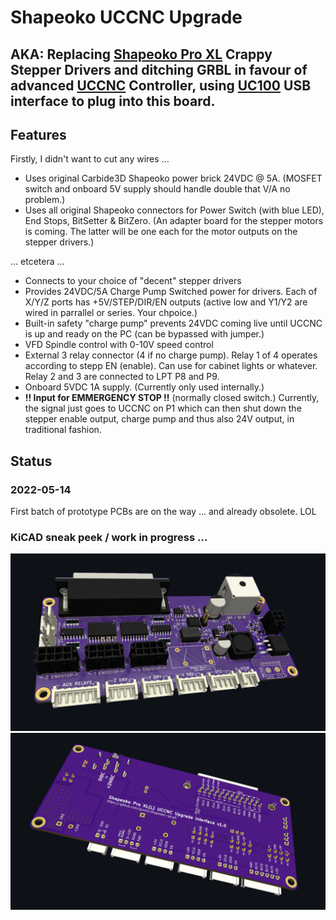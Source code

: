 # Shapeoko UCCNC Upgrade

## AKA: Replacing [Shapeoko Pro XL](https://shop.carbide3d.com/collections/machines/products/shapeoko-pro-cnc-router?variant=33007028797501) Crappy Stepper Drivers and ditching GRBL in favour of advanced [UCCNC](https://cncdrive.com/UCCNC.html) Controller, using [UC100](https://cncdrive.com/UC100.html) USB interface to plug into this board.

## Features

Firstly, I didn't want to cut any wires ...

- Uses original Carbide3D Shapeoko power brick 24VDC @ 5A. (MOSFET switch and onboard 5V supply should handle double that V/A no problem.)
- Uses all original Shapeoko connectors for Power Switch (with blue LED), End Stops, BitSetter & BitZero. (An adapter board for the stepper motors is coming. The latter will be one each for the motor outputs on the stepper drivers.)

... etcetera ...
- Connects to your choice of "decent" stepper drivers
- Provides 24VDC/5A Charge Pump Switched power for drivers. Each of X/Y/Z ports has +5V/STEP/DIR/EN outputs (active low and Y1/Y2 are wired in parrallel or series. Your chpoice.)
- Built-in safety "charge pump" prevents 24VDC coming live until UCCNC is up and ready on the PC (can be bypassed with jumper.)
- VFD Spindle control with 0-10V speed control
- External 3 relay connector (4 if no charge pump). Relay 1 of 4 operates according to stepp EN (enable). Can use for cabinet lights or whatever. Relay 2 and 3 are connected to LPT P8 and P9.
- Onboard 5VDC 1A supply. (Currently only used internally.)
- **!! Input for EMMERGENCY STOP !!** (normally closed switch.) Currently, the signal just goes to UCCNC on P1 which can then shut down the stepper enable output, charge pump and thus also 24V output, in traditional fashion.

## Status
### 2022-05-14 

First batch of prototype PCBs are on the way ... and already obsolete. LOL


### KiCAD sneak peek / work in progress ...

<img width="1300" alt="Top_V1.0_WIP.png" src="https://github.com/gruvin/shapeoko-lpt/blob/f4d1bb0d9e4d6a38d3e50d161ff7bc1c4dda4a78/images/Top_V1.0_WIP.png">

<img width="1180" alt="Bottom_V1.0_WIP.png" src="https://github.com/gruvin/shapeoko-lpt/blob/fc502eca182b39629d2aa1e1c2071e6dfad1976e/images/Bottom_V1.0_WIP.png">
